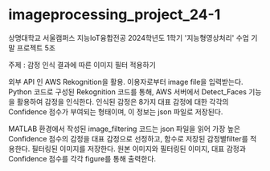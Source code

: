 # imageprocessing_project_24-1

상명대학교 서울캠퍼스 지능IoT융합전공 2024학년도 1학기 '지능형영상처리' 수업 기말 프로젝트 5조

주제 : 감정 인식 결과에 따른 이미지 필터 적용하기

외부 API 인 AWS Rekognition을 활용.
이용자로부터 image file을 입력받는다.
Python 코드로 구성된 Rekognition 코드를 통해, AWS 서버에서 Detect_Faces 기능을 활용하여 감정을 인식한다.
인식된 감정은 8가지 대표 감정에 대한 각각의 Confidence 점수가 부여되는 형태이며, 이 정보는 json 파일로 저장된다.

MATLAB 환경에서 작성된 image_filtering 코드는 json 파일을 읽어 가장 높은 Confidence 점수의 감정을 대표 감정으로 선정하고,
함수로 저장된 감정별filter를 적용한다.
필터링된 이미지를 저장한다.
원본 이미지와 필터링된 이미지, 대표 감정과 Confidence 점수를 각각 figure를 통해 출력한다.
